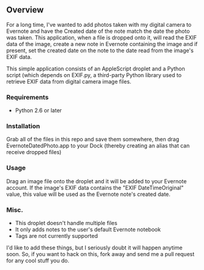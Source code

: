 ## Overview

For a long time, I've wanted to add photos taken with my digital camera to Evernote and have the Created date of the note match the date the photo was taken. This application, when a file is dropped onto it, will read the EXIF data of the image, create a new note in Evernote containing the image and if present, set the created date on the note to the date read from the image's EXIF data.

This simple application consists of an AppleScript droplet and a Python script (which depends on EXIF.py, a third-party Python library used to retrieve EXIF data from digital camera image files.

### Requirements

* Python 2.6 or later

### Installation

Grab all of the files in this repo and save them somewhere, then drag EvernoteDatedPhoto.app to your Dock (thereby creating an alias that can receive dropped files)

### Usage

Drag an image file onto the droplet and it will be added to your Evernote account. If the image's EXIF data contains the "EXIF DateTimeOriginal" value, this value will be used as the Evernote note's created date.

### Misc.

* This droplet doesn't handle multiple files
* It only adds notes to the user's default Evernote notebook
* Tags are not currently supported

I'd like to add these things, but I seriously doubt it will happen anytime soon. So, if you want to hack on this, fork away and send me a pull request for any cool stuff you do.
